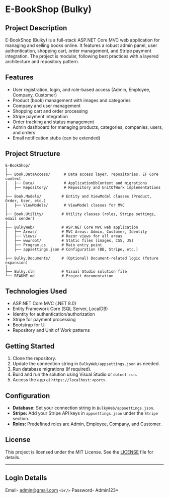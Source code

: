 # E-BookShop (Bulky)

## Project Description
E-BookShop (Bulky) is a full-stack ASP.NET Core MVC web application for managing and selling books online. It features a robust admin panel, user authentication, shopping cart, order management, and Stripe payment integration. The project is modular, following best practices with a layered architecture and repository pattern.

## Features
- User registration, login, and role-based access (Admin, Employee, Company, Customer)
- Product (book) management with images and categories
- Company and user management
- Shopping cart and order processing
- Stripe payment integration
- Order tracking and status management
- Admin dashboard for managing products, categories, companies, users, and orders
- Email notification stubs (can be extended)

## Project Structure
```
E-BookShop/
│
├── Book.DataAccess/      # Data access layer, repositories, EF Core context
│   ├── Data/             # ApplicationDbContext and migrations
│   ├── Repository/       # Repository and UnitOfWork implementations
│
├── Book.Models/         # Entity and ViewModel classes (Product, Order, User, etc.)
│   ├── ViewModels/       # ViewModel classes for MVC
│
├── Book.Utility/        # Utility classes (roles, Stripe settings, email sender)
│
├── BulkyWeb/            # ASP.NET Core MVC web application
│   ├── Areas/           # MVC Areas: Admin, Customer, Identity
│   ├── Views/           # Razor views for all areas
│   ├── wwwroot/         # Static files (images, CSS, JS)
│   ├── Program.cs       # Main entry point
│   ├── appsettings.json # Configuration (DB, Stripe, etc.)
│
├── Bulky.Documents/     # (Optional) Document-related logic (future expansion)
│
├── Bulky.sln            # Visual Studio solution file
└── README.md            # Project documentation
```

## Technologies Used
- ASP.NET Core MVC (.NET 8.0)
- Entity Framework Core (SQL Server, LocalDB)
- Identity for authentication/authorization
- Stripe for payment processing
- Bootstrap for UI
- Repository and Unit of Work patterns

## Getting Started
1. Clone the repository.
2. Update the connection string in `BulkyWeb/appsettings.json` as needed.
3. Run database migrations (if required).
4. Build and run the solution using Visual Studio or `dotnet run`.
5. Access the app at `https://localhost:<port>`.

## Configuration
- **Database:** Set your connection string in `BulkyWeb/appsettings.json`.
- **Stripe:** Add your Stripe API keys in `appsettings.json` under the `Stripe` section.
- **Roles:** Predefined roles are Admin, Employee, Company, and Customer.

## License
This project is licensed under the MIT License. See the [LICENSE](LICENSE) file for details.

---
## Login Details

Email- admin@gmail.com `<br/>`
Password- Admin123*